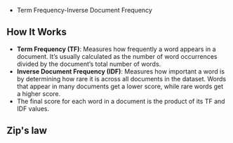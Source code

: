- Term Frequency-Inverse Document Frequency
## How It Works
- **Term Frequency (TF)**: Measures how frequently a word appears in a document. It’s usually calculated as the number of word occurrences divided by the document’s total number of words.
- **Inverse Document Frequency (IDF)**: Measures how important a word is by determining how rare it is across all documents in the dataset. Words that appear in many documents get a lower score, while rare words get a higher score.
- The final score for each word in a document is the product of its TF and IDF values.
## Zip's law